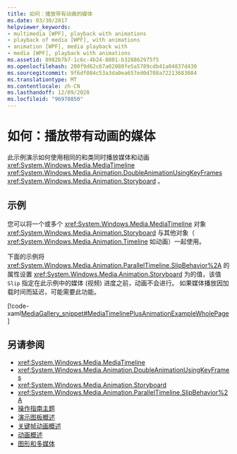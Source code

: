 ```yaml
---
title: 如何：播放带有动画的媒体
ms.date: 03/30/2017
helpviewer_keywords:
- multimedia [WPF], playback with animations
- playback of media [WPF], with animations
- animation [WPF], media playback with
- media [WPF], playback with animations
ms.assetid: 8982b7b7-1c6c-4b24-8801-b328862975f5
ms.openlocfilehash: 200f9d62c67a02088fe5a5789cdb41a04837d430
ms.sourcegitcommit: 9f6df084c53a3da0ea657ed0d708a72213683084
ms.translationtype: MT
ms.contentlocale: zh-CN
ms.lasthandoff: 12/09/2020
ms.locfileid: "96970850"
---
```

# <a name="how-to-play-media-with-animations"></a>如何：播放带有动画的媒体
此示例演示如何使用相同的和类同时播放媒体和动画 <xref:System.Windows.Media.MediaTimeline> <xref:System.Windows.Media.Animation.DoubleAnimationUsingKeyFrames> <xref:System.Windows.Media.Animation.Storyboard> 。  
  
## <a name="example"></a>示例  
 您可以将一个或多个 <xref:System.Windows.Media.MediaTimeline> 对象 <xref:System.Windows.Media.Animation.Storyboard> 与其他对象（ <xref:System.Windows.Media.Animation.Timeline> 如动画）一起使用。  
  
 下面的示例将 <xref:System.Windows.Media.Animation.ParallelTimeline.SlipBehavior%2A> 的属性设置 <xref:System.Windows.Media.Animation.Storyboard> 为的值，该值 `Slip` 指定在此示例中的媒体 (视频) 进度之前，动画不会进行。 如果媒体播放因加载时间而延迟，可能需要此功能。  
  
 [!code-xaml[MediaGallery_snippet#MediaTimelinePlusAnimationExampleWholePage](~/samples/snippets/csharp/VS_Snippets_Wpf/MediaGallery_snippet/CSharp/MediaTimelinePlusAnimationExample.xaml#mediatimelineplusanimationexamplewholepage)]  
  
## <a name="see-also"></a>另请参阅

- <xref:System.Windows.Media.MediaTimeline>
- <xref:System.Windows.Media.Animation.DoubleAnimationUsingKeyFrames>
- <xref:System.Windows.Media.Animation.Storyboard>
- <xref:System.Windows.Media.Animation.ParallelTimeline.SlipBehavior%2A>
- [操作指南主题](audio-and-video-how-to-topics.md)
- [演示图板概述](storyboards-overview.md)
- [关键帧动画概述](key-frame-animations-overview.md)
- [动画概述](animation-overview.md)
- [图形和多媒体](index.md)
